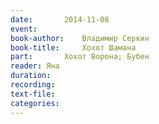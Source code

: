 ```yaml
---
date:		2014-11-08
event:
book-author:	Владимир Серкин
book-title:		Хохот Шамана
part:		Хохот Ворона; Бубен
reader:	Яна
duration:
recording:
text-file:
categories:
---
```

